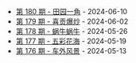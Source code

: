 * [第 180 期 - 田园一角](https://weekly.tw93.fun/posts/180-田园一角) - 2024-06-10
* [第 179 期 - 喜贡爆炒](https://weekly.tw93.fun/posts/179-喜贡爆炒) - 2024-06-02
* [第 178 期 - 蜗牛蜗牛](https://weekly.tw93.fun/posts/178-蜗牛蜗牛) - 2024-05-26
* [第 177 期 - 五彩花海](https://weekly.tw93.fun/posts/177-五彩花海) - 2024-05-19
* [第 176 期 - 车外风景](https://weekly.tw93.fun/posts/176-车外风景) - 2024-05-13
